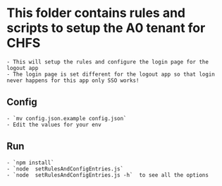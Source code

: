 # This folder contains rules and scripts to setup the A0 tenant for CHFS
    - This will setup the rules and configure the login page for the logout app 
    - The login page is set different for the logout app so that login never happens for this app only SSO works!

## Config
    - `mv config.json.example config.json`
    - Edit the values for your env

## Run
    - `npm install`
    - `node  setRulesAndConfigEntries.js`
    - `node  setRulesAndConfigEntries.js -h`  to see all the options




